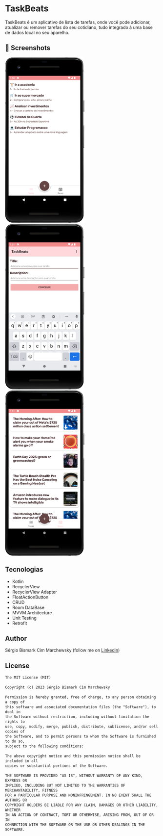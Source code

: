 # TaskBeats
TaskBeats é um aplicativo de lista de tarefas, onde você pode adicionar, atualizar ou remover tarefas do seu cotidiano, tudo integrado à uma base de dados local no seu aparelho. 


## :camera_flash: Screenshots
<!-- You can add more screenshots here if you like -->
<img src="/screenshots/Screenshot_1.png" width="260">&emsp;<img src="/screenshots/Screenshot_2.png" width="260">&emsp;<img src="/screenshots/Screenshot_3.png" width="260">

## Tecnologias
* Kotlin
* RecyclerView
* RecyclerView Adapter
* FloatActionButton
* CRUD
* Room DataBase
* MVVM Architecture
* Unit Testing
* Retrofit

## Author
Sérgio Bismark Cim Marchewsky (follow me on [Linkedin](https://www.linkedin.com/in/s%C3%A9rgio-bismark-cim-marchewsky-ab0062129/))

## License
```
The MIT License (MIT)

Copyright (c) 2023 Sérgio Bismark Cim Marchewsky

Permission is hereby granted, free of charge, to any person obtaining a copy of
this software and associated documentation files (the "Software"), to deal in
the Software without restriction, including without limitation the rights to
use, copy, modify, merge, publish, distribute, sublicense, and/or sell copies of
the Software, and to permit persons to whom the Software is furnished to do so,
subject to the following conditions:

The above copyright notice and this permission notice shall be included in all
copies or substantial portions of the Software.

THE SOFTWARE IS PROVIDED "AS IS", WITHOUT WARRANTY OF ANY KIND, EXPRESS OR
IMPLIED, INCLUDING BUT NOT LIMITED TO THE WARRANTIES OF MERCHANTABILITY, FITNESS
FOR A PARTICULAR PURPOSE AND NONINFRINGEMENT. IN NO EVENT SHALL THE AUTHORS OR
COPYRIGHT HOLDERS BE LIABLE FOR ANY CLAIM, DAMAGES OR OTHER LIABILITY, WHETHER
IN AN ACTION OF CONTRACT, TORT OR OTHERWISE, ARISING FROM, OUT OF OR IN
CONNECTION WITH THE SOFTWARE OR THE USE OR OTHER DEALINGS IN THE SOFTWARE.
```
